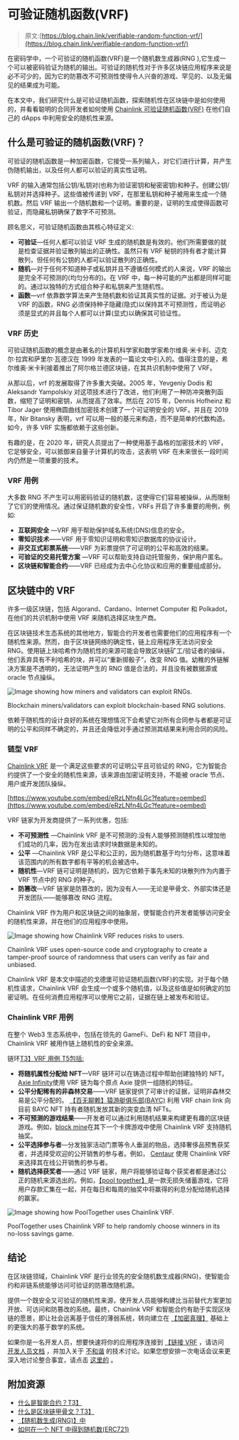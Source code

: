 # 可验证随机函数(VRF)

> 原文:[https://blog.chain.link/verifiable-random-function-vrf/](https://blog.chain.link/verifiable-random-function-vrf/)

在密码学中，一个可验证的随机函数(VRF)是一个随机数生成器(RNG ),它生成一个可以被密码验证为随机的输出。可验证的随机性对于许多区块链应用程序来说是必不可少的，因为它的防篡改不可预测性使得令人兴奋的游戏、罕见的[](https://chain.link/education/nfts)、以及无偏见的结果成为可能。

在本文中，我们研究什么是可验证随机函数，探索随机性在区块链中是如何使用的，并看看聪明的合同开发者如何使用 [Chainlink 可验证随机函数(VRF)](https://chain.link/solutions/chainlink-vrf) 在他们自己的 dApps 中利用安全的随机性来源。

## 什么是可验证的随机函数(VRF)？

可验证的随机函数是一种加密函数，它接受一系列输入，对它们进行计算，并产生伪随机输出，以及任何人都可以验证的真实性证明。

VRF 的输入通常包括公钥/私钥对(也称为验证密钥和秘密密钥)和种子。创建公钥/私钥对并选择种子。这些值被传递到 VRF，在那里私钥和种子被用来生成一个随机数。然后 VRF 输出一个随机数和一个证明。重要的是，证明的生成使得函数可验证，而隐藏私钥确保了数字不可预测。

顾名思义，可验证随机函数由其核心特征定义:

*   **可验证**—任何人都可以验证 VRF 生成的随机数是有效的。他们所需要做的就是检查证据并验证散列输出的正确性。虽然只有 VRF 秘钥的持有者才能计算散列，但任何有公钥的人都可以验证散列的正确性。
*   **随机**—对于任何不知道种子或私钥并且不遵循任何模式的人来说，VRF 的输出是完全不可预测的(均匀分布的)。在 VRF 中，每一种可能的产出都是同样可能的。通过以独特的方式组合种子和私钥来产生随机性。
*   **函数**—vrf 依靠数学算法来产生随机数和验证其真实性的证据。对于被认为是 VRF 的函数，RNG 必须保持种子隐藏(隐式)以保持其不可预测性，而证明必须是显式的并且每个人都可以计算(显式)以确保其可验证性。

### VRF 历史

可验证随机函数的概念是由著名的计算机科学家和数学家希尔维奥·米卡利、迈克尔·拉宾和萨里尔·瓦德汉在 1999 年发表的一篇论文[](https://dash.harvard.edu/bitstream/handle/1/5028196/Vadhan_VerifRandomFunction.pdf)中引入的。值得注意的是，希尔维奥·米卡利接着推出了阿尔格兰德区块链，在其共识机制中使用了 VRF。

从那以后，vrf 的发展取得了许多重大突破。2005 年，Yevgeniy Dodis 和 Aleksandr Yampolskiy 对这项技术进行了改进，他们利用了一种防冲突散列函数，缩短了证明和密钥，从而提高了效率。然后在 2015 年，Dennis Hofheinz 和 Tibor Jager 使用椭圆曲线加密技术创建了一个可证明安全的 VRF。并且在 2019 年，Nir Bitansky 表明，vrf 可以用一般的基元来构造，而不是简单的代数构造。如今，许多 VRF 实施都依赖于这些创新。

有趣的是，在 2020 年，研究人员提出了一种使用基于晶格的加密技术的 VRF，它足够安全，可以抵御来自量子计算机的攻击，这表明 VRF 在未来很长一段时间内仍然是一项重要的技术。

### VRF 用例

大多数 RNG 不产生可以用密码验证的随机数，这使得它们容易被操纵，从而限制了它们的使用情况。通过保证随机数的安全性，VRFs 开启了许多重要的用例，例如:

*   **互联网安全** —VRF 用于帮助保护域名系统(DNS)信息的安全。
*   **零知识技术**——VRF 用于零知识证明和零知识数据库的协议设计。
*   **非交互式彩票系统**——VRF 为彩票提供了可证明的公平和高效的结果。
*   **可验证的交易托管方案** —VRF 可以帮助支持自动托管服务，保护用户匿名。
*   **区块链和智能合约**——VRF 已经成为去中心化协议和应用的重要组成部分。

## 区块链中的 VRF

许多一级区块链，包括 Algorand、Cardano、Internet Computer 和 Polkadot，在他们的共识机制中使用 VRF 来随机选择区块生产商。

在区块链技术生态系统的其他地方，智能合约开发者也需要他们的应用程序有一个随机性来源。然而，由于区块链网络的确定性，链上应用程序无法访问安全 RNG。使用链上块哈希作为随机性的来源可能会导致区块链矿工/验证者的操纵，他们丢弃具有不利哈希的块，并可以“重新掷骰子”，改变 RNG 值。幼稚的外链解决方案是不透明的，无法证明产生的 RNG 值是合法的，并且没有被数据源或 oracle 节点操纵。

![Image showing how miners and validators can exploit RNGs.](../Images/0cd414c1edc8fa23ff9416529c250df0.png)

<figcaption id="caption-attachment-3901" class="wp-caption-text">Blockchain miners/validators can exploit blockchain-based RNG solutions.</figcaption>



依赖于随机性的设计良好的系统在理想情况下会希望它对所有合同参与者都是可证明的公平和同样不确定的，并且还会降低对手通过预测其结果来利用合同的风险。

### 链型 VRF

[Chainlink VRF](https://chain.link/solutions/chainlink-vrf) 是一个满足这些要求的可证明公平且可验证的 RNG，它为智能合约提供了一个安全的随机性来源，该来源由加密证明支持，不能被 oracle 节点、用户或开发团队操纵。

[https://www.youtube.com/embed/eRzLNfn4LGc?feature=oembed](https://www.youtube.com/embed/eRzLNfn4LGc?feature=oembed)

VRF 链家为开发商提供了一系列优惠，包括:

*   **不可预测性** —Chainlink VRF 是不可预测的:没有人能够预测随机性以增加他们成功的几率，因为在发出请求时块数据是未知的。
*   **公平** —Chainlink VRF 是公平和公正的，因为随机数基于均匀分布，这意味着该范围内的所有数字都有平等的机会被选中。
*   **随机性**—VRF 链可证明是随机的，因为它依赖于事先未知的块散列作为内置于 VRF 节点中的 RNG 的种子。
*   **防篡改**—VRF 链家是防篡改的，因为没有人——无论是甲骨文、外部实体还是开发团队——能够篡改 RNG 流程。

Chainlink VRF 作为用户和区块链之间的抽象层，使智能合约开发者能够访问安全的随机性来源，并在他们的应用程序中使用。

![Image showing how Chainlink VRF reduces risks to users.](../Images/32fb99190ca9fd2a10929711e187dbfa.png)

<figcaption id="caption-attachment-3900" class="wp-caption-text">Chainlink VRF uses open-source code and cryptography to create a tamper-proof source of randomness that users can verify as fair and unbiased.</figcaption>



Chainlink VRF 是本文[](https://eprint.iacr.org/2017/099.pdf)中描述的戈德堡可验证随机函数(VRF)的实现。对于每个随机性请求，Chainlink VRF 会生成一个或多个随机值，以及这些值是如何确定的加密证明。在任何消费应用程序可以使用它之前，证据在链上被发布和验证。

### Chainlink VRF 用例

在整个 Web3 生态系统中，包括在领先的 GameFi、DeFi 和 NFT 项目中，Chainlink VRF 被用作链上随机性的安全来源。

链环[T3】VRF 用例 T5包括:](https://blog.chain.link/blockchain-rng-use-cases-enabled-by-chainlink-vrf/)

*   **将随机属性分配给 NFT**—VRF 链环可以在铸造过程中帮助创建独特的 NFT。[Axie Infinity](https://axieinfinity.com/)使用 VRF 链为每个原点 Axie 提供一组随机的特征。
*   **公平分配稀有的非森林交易**——VRF 链家提供了可审计的证据，证明非森林交易是公平分配的。 [【百无聊赖】猿游艇俱乐部(BAYC)](https://boredapeyachtclub.com/#/) 利用 VRF chain link 向目前 BAYC NFT 持有者随机发放其新的突变血清 NFTs。
*   **不可预测的游戏结果**——开发者可以通过利用随机结果来构建更有趣的区块链游戏。例如，[block mine](http://chainlinkecosystem.com/ecosystem/blockmine/)在其下一个卡牌游戏中使用 Chainlink VRF 支持随机抽奖。
*   **公平选择参与者**—分发独家活动门票等令人垂涎的物品，选择奢侈品预售获奖者，并选择受欢迎的公开销售的参与者。例如， [Centaur](https://medium.com/centaur/chainlink-vrf-used-by-centaur-to-deploy-new-standard-for-enhanced-transparency-in-public-sale-3cc0fa5b10e6) 使用 Chainlink VRF 来选择其在线公开销售的参与者。
*   **随机选择获奖者**——通过 VRF 链家，用户将能够验证每个获奖者都是通过公正的随机来源选出的。例如，[【pool together】](https://pooltogether.us/)是一款无损失储蓄游戏，它将用户存款汇集在一起，并在每日和每周的抽奖中将赢得的利息分配给随机选择的赢家。

![Image showing how PoolTogether uses Chainlink VRF.](../Images/7a9f9873b78b25c5afff670b6004dd48.png)

<figcaption id="caption-attachment-3899" class="wp-caption-text">PoolTogether uses Chainlink VRF to help randomly choose winners in its no-loss savings game.</figcaption>



## 结论

在区块链领域，Chainlink VRF 是行业领先的安全随机数生成器(RNG)，使智能合约和非链系统能够访问可验证的防篡改随机源。

提供一个既安全又可验证的随机性来源，使开发人员能够构建比当前替代方案更加开放、可访问和防篡改的系统。最终，Chainlink VRF 和智能合约有助于实现区块链的愿景，即让社会远离基于信任的薄弱系统，转向建立在 [【加密真理】](https://blog.chain.link/what-is-cryptographic-truth/) 基础上的更强大的基于数学的系统。

如果你是一名开发人员，想要快速将你的应用程序连接到 [【链接 VRF](https://chain.link/solutions/chainlink-vrf) ，请访问 [开发人员文档](https://docs.chain.link/docs/chainlink-vrf/) ，并加入关于 [不和谐](https://discordapp.com/invite/aSK4zew) 的技术讨论。如果您想安排一次电话会议来更深入地讨论整合事宜，请点击 [这里的](https://chainlinkcommunity.typeform.com/to/OYQO67EF?page=announcement) 。

## 附加资源

*   [什么是智能合约？T3】](https://chain.link/education/smart-contracts)
*   [什么是区块链甲骨文？T3】](https://chain.link/education/blockchain-oracles)
*   [【随机数生成(RNG)】中](https://blog.chain.link/random-number-generation-solidity/)
*   [如何在一个 NFT 中得到随机数(ERC721)](https://blog.chain.link/random-numbers-nft-erc721/)